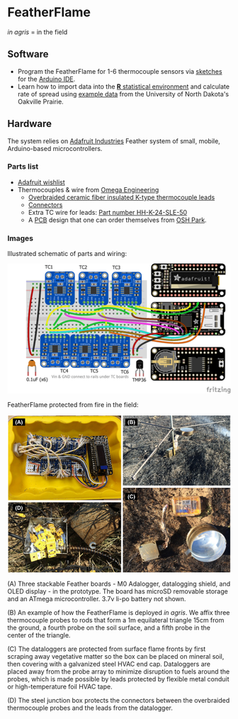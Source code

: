 # FeatherFlame

*in agris* = in the field 

## Software 

* Program the FeatherFlame for 1-6 thermocouple sensors via [sketches](https://github.com/devanmcg/FireScienceDIY/tree/master/FeatherFlame/sketches) for the [Arduino IDE](https://www.arduino.cc/en/Main/Software). 
* Learn how to import data into the [**R** statistical environment](https://www.r-project.org) and calculate rate of spread using [example data](https://github.com/devanmcg/FireScienceDIY/tree/master/FeatherFlame/OakvilleExample) from the University of North Dakota's Oakville Prairie. 

## Hardware 

The system relies on [Adafruit Industries](adafruit.com) Feather system of small, mobile, Arduino-based microcontrollers.

### Parts list 

* [Adafruit wishlist]( http://www.adafruit.com/wishlists/459876)
* Thermocouples \& wire from [Omega Engineering](omega.com)
  - [Overbraided ceramic fiber insulated K-type thermocouple leads](https://www.omega.com/pptst/XCIB.html)
  - [Connectors](https://www.omega.com/pptst/SMPW-CC.html)
  - Extra TC wire for leads: [Part number HH-K-24-SLE-50](https://www.omega.com/pptst/SLE_Wire.html)
  - A [PCB](https://github.com/devanmcg/FireScienceDIY/tree/master/FeatherFlame/PCB) design that one can order themselves from [OSH Park](https://oshpark.com/shared_projects/cAXzsQJw).
 
### Images

Illustrated schematic of parts and wiring: 

  <img src="https://github.com/devanmcg/FireScienceDIY/blob/master/FeatherFlame/PCB/FeatherFlame6tc_bb.png" width="1000">
  
FeatherFlame protected from fire in the field:
  
  <img src="https://github.com/devanmcg/FireScienceDIY/blob/master/FeatherFlame/OakvilleExample/FeatherFlame.png" width="1000">
  
  (A) Three stackable Feather boards - M0 Adalogger, datalogging shield, and OLED display - in the prototype. 
    The board has microSD removable storage and an ATmega microcontroller. 
    3.7v li-po battery not shown.
    
   (B) An example of how the FeatherFlame is deployed *in agris*. 
       We affix three thermocouple probes to rods that form a 1m equilateral triangle 15cm from the ground, a fourth probe on the soil surface, and a fifth probe in the center of the triangle. 
       
   (C) The dataloggers are protected from surface flame fronts by first scraping away vegetative matter so the box can be placed on mineral soil, then covering with a galvanized steel HVAC end cap. 
   Dataloggers are placed away from the probe array to minimize disruption to fuels around the probes, which is made possible by leads protected by flexible metal conduit or high-temperature foil HVAC tape.
   
   (D) The steel junction box protects the connectors between the overbraided thermocouple probes and the leads from the datalogger. 
